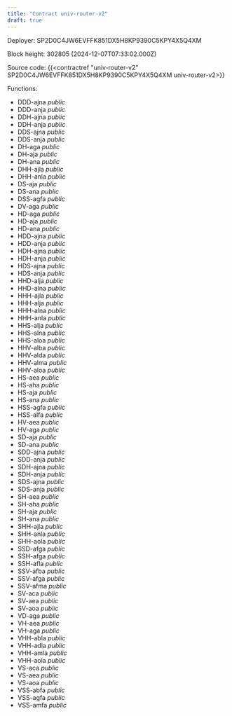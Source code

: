 ```yaml
---
title: "Contract univ-router-v2"
draft: true
---
```

Deployer: SP2D0C4JW6EVFFK851DX5H8KP9390C5KPY4X5Q4XM


 



Block height: 302805 (2024-12-07T07:33:02.000Z)

Source code: {{<contractref "univ-router-v2" SP2D0C4JW6EVFFK851DX5H8KP9390C5KPY4X5Q4XM univ-router-v2>}}

Functions:

* DDD-ajna _public_
* DDD-anja _public_
* DDH-ajna _public_
* DDH-anja _public_
* DDS-ajna _public_
* DDS-anja _public_
* DH-aga _public_
* DH-aja _public_
* DH-ana _public_
* DHH-ajla _public_
* DHH-anla _public_
* DS-aja _public_
* DS-ana _public_
* DSS-agfa _public_
* DV-aga _public_
* HD-aga _public_
* HD-aja _public_
* HD-ana _public_
* HDD-ajna _public_
* HDD-anja _public_
* HDH-ajna _public_
* HDH-anja _public_
* HDS-ajna _public_
* HDS-anja _public_
* HHD-alja _public_
* HHD-alna _public_
* HHH-ajla _public_
* HHH-alja _public_
* HHH-alna _public_
* HHH-anla _public_
* HHS-alja _public_
* HHS-alna _public_
* HHS-aloa _public_
* HHV-alba _public_
* HHV-alda _public_
* HHV-alma _public_
* HHV-aloa _public_
* HS-aea _public_
* HS-aha _public_
* HS-aja _public_
* HS-ana _public_
* HSS-agfa _public_
* HSS-alfa _public_
* HV-aea _public_
* HV-aga _public_
* SD-aja _public_
* SD-ana _public_
* SDD-ajna _public_
* SDD-anja _public_
* SDH-ajna _public_
* SDH-anja _public_
* SDS-ajna _public_
* SDS-anja _public_
* SH-aea _public_
* SH-aha _public_
* SH-aja _public_
* SH-ana _public_
* SHH-ajla _public_
* SHH-anla _public_
* SHH-aola _public_
* SSD-afga _public_
* SSH-afga _public_
* SSH-afla _public_
* SSV-afba _public_
* SSV-afga _public_
* SSV-afma _public_
* SV-aca _public_
* SV-aea _public_
* SV-aoa _public_
* VD-aga _public_
* VH-aea _public_
* VH-aga _public_
* VHH-abla _public_
* VHH-adla _public_
* VHH-amla _public_
* VHH-aola _public_
* VS-aca _public_
* VS-aea _public_
* VS-aoa _public_
* VSS-abfa _public_
* VSS-agfa _public_
* VSS-amfa _public_
